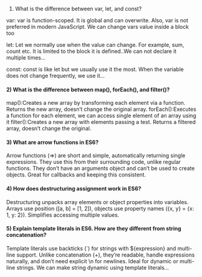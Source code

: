 1) What is the difference between var, let, and const?

var: var is function-scoped. It is global and can overwrite.
Also, var is not preferred in modern JavaScript. We can change vars value inside a block too


let: Let we normally use when the value can change. For example, sum, count etc. It is limited to the block it is defined..We can not declare it multiple times...

const: const is like let but we usually use it the most. When the variable does not change frequently, we use it...


#### 2) What is the difference between map(), forEach(), and filter()? 

map():Creates a new array by transforming each element via a function. Returns the new array, doesn’t change the original array.
forEach():Executes a function for each element, we can access single element of an array using it
filter():Creates a new array with elements passing a test. Returns a filtered array, doesn’t change the original.

#### 3) What are arrow functions in ES6?

Arrow functions (=>) are short and simple, automatically returning single expressions. They use this from their surrounding code, unlike regular functions. They don’t have an arguments object and can’t be used to create objects. Great for callbacks and keeping this consistent.

#### 4) How does destructuring assignment work in ES6?
Destructuring unpacks array elements or object properties into variables. Arrays use position ([a, b] = [1, 2]), objects use property names ({x, y} = {x: 1, y: 2}). Simplifies accessing multiple values.

#### 5) Explain template literals in ES6. How are they different from string concatenation?
Template literals use backticks (`) for strings with ${expression} and multi-line support. Unlike concatenation (+), they’re readable, handle expressions naturally, and don’t need explicit \n for newlines. Ideal for dynamic or multi-line strings. We can make string dynamic using template literals...